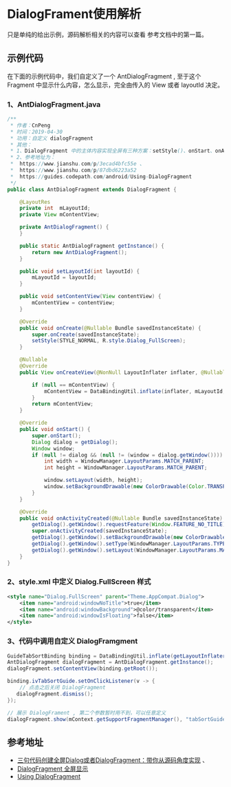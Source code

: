 # DialogFrament使用解析

只是单纯的给出示例，源码解析相关的内容可以查看 参考文档中的第一篇。

## 示例代码

在下面的示例代码中，我们自定义了一个 AntDialogFragment , 至于这个 Fragment 中显示什么内容，怎么显示，完全由传入的 View 或者 layoutId 决定。

### 1、AntDialogFragment.java


```java
/**
 * 作者：CnPeng
 * 时间：2019-04-30
 * 功用：自定义 dialogFragment
 * 其他：
 * 1、DialogFragment 中的主体内容实现全屏有三种方案：setStyle()、onStart、onActivityCreated 中设置 Window 的宽高
 * 2、参考地址为：
 *  https://www.jianshu.com/p/3ecad4bfc55e 、
 *  https://www.jianshu.com/p/87dbd6223a52
 *  https://guides.codepath.com/android/Using-DialogFragment
 */
public class AntDialogFragment extends DialogFragment {

    @LayoutRes
    private int  mLayoutId;
    private View mContentView;

    private AntDialogFragment() {
    }

    public static AntDialogFragment getInstance() {
        return new AntDialogFragment();
    }

    public void setLayoutId(int layoutId) {
        mLayoutId = layoutId;
    }

    public void setContentView(View contentView) {
        mContentView = contentView;
    }

    @Override
    public void onCreate(@Nullable Bundle savedInstanceState) {
        super.onCreate(savedInstanceState);
        setStyle(STYLE_NORMAL, R.style.Dialog_FullScreen);
    }

    @Nullable
    @Override
    public View onCreateView(@NonNull LayoutInflater inflater, @Nullable ViewGroup container, @Nullable Bundle savedInstanceState) {

        if (null == mContentView) {
            mContentView = DataBindingUtil.inflate(inflater, mLayoutId, container, false).getRoot();
        }
        return mContentView;
    }

    @Override
    public void onStart() {
        super.onStart();
        Dialog dialog = getDialog();
        Window window;
        if (null != dialog && (null != (window = dialog.getWindow()))) {
            int width = WindowManager.LayoutParams.MATCH_PARENT;
            int height = WindowManager.LayoutParams.MATCH_PARENT;

            window.setLayout(width, height);
            window.setBackgroundDrawable(new ColorDrawable(Color.TRANSPARENT));
        }
    }

    @Override
    public void onActivityCreated(@Nullable Bundle savedInstanceState) {
        getDialog().getWindow().requestFeature(Window.FEATURE_NO_TITLE);
        super.onActivityCreated(savedInstanceState);
        getDialog().getWindow().setBackgroundDrawable(new ColorDrawable(0x00000000));
        getDialog().getWindow().setType(WindowManager.LayoutParams.TYPE_APPLICATION);
        getDialog().getWindow().setLayout(WindowManager.LayoutParams.MATCH_PARENT, WindowManager.LayoutParams.MATCH_PARENT);
    }
}
```

### 2、style.xml 中定义 Dialog.FullScreen 样式

```xml
<style name="Dialog.FullScreen" parent="Theme.AppCompat.Dialog">
    <item name="android:windowNoTitle">true</item>
    <item name="android:windowBackground">@color/transparent</item>
    <item name="android:windowIsFloating">false</item>
</style>
```

### 3、代码中调用自定义 DialogFramgment

```java
GuideTabSortBinding binding = DataBindingUtil.inflate(getLayoutInflater(), R.layout.guide_tab_sort, null, false);
AntDialogFragment dialogFragment = AntDialogFragment.getInstance();
dialogFragment.setContentView(binding.getRoot());

binding.ivTabSortGuide.setOnClickListener(v -> {
	// 点击之后关闭 DialogFragment
   dialogFragment.dismiss();
});

// 展示 DialogFrament , 第二个参数暂时用不到，可以任意定义
dialogFragment.show(mContext.getSupportFragmentManager(), "tabSortGuideIv");
```
## 参考地址

* [三句代码创建全屏Dialog或者DialogFragment：带你从源码角度实现](https://www.jianshu.com/p/3ecad4bfc55e) 、
* [DialogFragment 全屏显示](https://www.jianshu.com/p/87dbd6223a52)
* [Using DialogFragment](https://guides.codepath.com/android/Using-DialogFragment)
